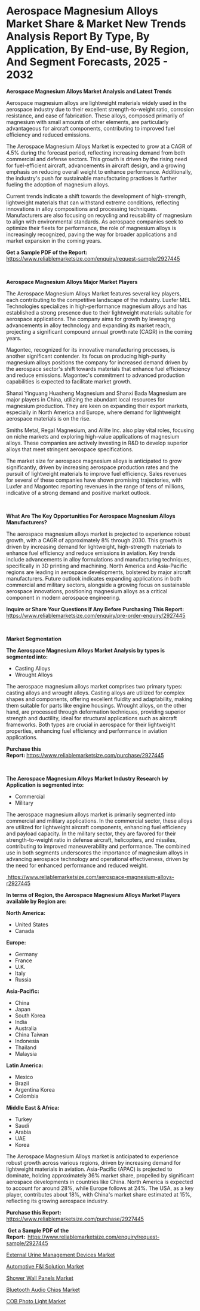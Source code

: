 <p><h1>Aerospace Magnesium Alloys Market Share & Market New Trends Analysis Report By Type, By Application, By End-use, By Region, And Segment Forecasts, 2025 - 2032</h1></p><p><strong>Aerospace Magnesium Alloys Market Analysis and Latest Trends</strong></p>
<p><p>Aerospace magnesium alloys are lightweight materials widely used in the aerospace industry due to their excellent strength-to-weight ratio, corrosion resistance, and ease of fabrication. These alloys, composed primarily of magnesium with small amounts of other elements, are particularly advantageous for aircraft components, contributing to improved fuel efficiency and reduced emissions.</p><p>The Aerospace Magnesium Alloys Market is expected to grow at a CAGR of 4.5% during the forecast period, reflecting increasing demand from both commercial and defense sectors. This growth is driven by the rising need for fuel-efficient aircraft, advancements in aircraft design, and a growing emphasis on reducing overall weight to enhance performance. Additionally, the industry's push for sustainable manufacturing practices is further fueling the adoption of magnesium alloys.</p><p>Current trends indicate a shift towards the development of high-strength, lightweight materials that can withstand extreme conditions, reflecting innovations in alloy compositions and processing techniques. Manufacturers are also focusing on recycling and reusability of magnesium to align with environmental standards. As aerospace companies seek to optimize their fleets for performance, the role of magnesium alloys is increasingly recognized, paving the way for broader applications and market expansion in the coming years.</p></p>
<p><strong>Get a Sample PDF of the Report:&nbsp;</strong> <a href="https://www.reliablemarketsize.com/enquiry/request-sample/2927445?utm_campaign=1991&utm_medium=2&utm_source=Github&utm_content=ia&utm_term=12032025&utm_id=aerospace-magnesium-alloys">https://www.reliablemarketsize.com/enquiry/request-sample/2927445</a></p>
<p>&nbsp;</p>
<p><strong>Aerospace Magnesium Alloys Major Market Players</strong></p>
<p><p>The Aerospace Magnesium Alloys Market features several key players, each contributing to the competitive landscape of the industry. Luxfer MEL Technologies specializes in high-performance magnesium alloys and has established a strong presence due to their lightweight materials suitable for aerospace applications. The company aims for growth by leveraging advancements in alloy technology and expanding its market reach, projecting a significant compound annual growth rate (CAGR) in the coming years.</p><p>Magontec, recognized for its innovative manufacturing processes, is another significant contender. Its focus on producing high-purity magnesium alloys positions the company for increased demand driven by the aerospace sector's shift towards materials that enhance fuel efficiency and reduce emissions. Magontec's commitment to advanced production capabilities is expected to facilitate market growth.</p><p>Shanxi Yinguang Huasheng Magnesium and Shanxi Bada Magnesium are major players in China, utilizing the abundant local resources for magnesium production. They are keen on expanding their export markets, especially in North America and Europe, where demand for lightweight aerospace materials is on the rise.</p><p>Smiths Metal, Regal Magnesium, and Allite Inc. also play vital roles, focusing on niche markets and exploring high-value applications of magnesium alloys. These companies are actively investing in R&D to develop superior alloys that meet stringent aerospace specifications.</p><p>The market size for aerospace magnesium alloys is anticipated to grow significantly, driven by increasing aerospace production rates and the pursuit of lightweight materials to improve fuel efficiency. Sales revenues for several of these companies have shown promising trajectories, with Luxfer and Magontec reporting revenues in the range of tens of millions, indicative of a strong demand and positive market outlook.</p></p>
<p>&nbsp;</p>
<p><strong>What Are The Key Opportunities For Aerospace Magnesium Alloys Manufacturers?</strong></p>
<p><p>The aerospace magnesium alloys market is projected to experience robust growth, with a CAGR of approximately 8% through 2030. This growth is driven by increasing demand for lightweight, high-strength materials to enhance fuel efficiency and reduce emissions in aviation. Key trends include advancements in alloy formulations and manufacturing techniques, specifically in 3D printing and machining. North America and Asia-Pacific regions are leading in aerospace developments, bolstered by major aircraft manufacturers. Future outlook indicates expanding applications in both commercial and military sectors, alongside a growing focus on sustainable aerospace innovations, positioning magnesium alloys as a critical component in modern aerospace engineering.</p></p>
<p><strong>Inquire or Share Your Questions If Any Before Purchasing This Report:</strong> <a href="https://www.reliablemarketsize.com/enquiry/pre-order-enquiry/2927445?utm_campaign=1991&utm_medium=2&utm_source=Github&utm_content=ia&utm_term=12032025&utm_id=aerospace-magnesium-alloys">https://www.reliablemarketsize.com/enquiry/pre-order-enquiry/2927445</a></p>
<p>&nbsp;</p>
<p><strong>Market Segmentation</strong></p>
<p><strong>The Aerospace Magnesium Alloys Market Analysis by types is segmented into:</strong></p>
<p><ul><li>Casting Alloys</li><li>Wrought Alloys</li></ul></p>
<p><p>The aerospace magnesium alloys market comprises two primary types: casting alloys and wrought alloys. Casting alloys are utilized for complex shapes and components, offering excellent fluidity and adaptability, making them suitable for parts like engine housings. Wrought alloys, on the other hand, are processed through deformation techniques, providing superior strength and ductility, ideal for structural applications such as aircraft frameworks. Both types are crucial in aerospace for their lightweight properties, enhancing fuel efficiency and performance in aviation applications.</p></p>
<p><strong>Purchase this Report:&nbsp;</strong><a href="https://www.reliablemarketsize.com/purchase/2927445?utm_campaign=1991&utm_medium=2&utm_source=Github&utm_content=ia&utm_term=12032025&utm_id=aerospace-magnesium-alloys">https://www.reliablemarketsize.com/purchase/2927445</a></p>
<p>&nbsp;</p>
<p><strong>The Aerospace Magnesium Alloys Market Industry Research by Application is segmented into:</strong></p>
<p><ul><li>Commercial</li><li>Military</li></ul></p>
<p><p>The aerospace magnesium alloys market is primarily segmented into commercial and military applications. In the commercial sector, these alloys are utilized for lightweight aircraft components, enhancing fuel efficiency and payload capacity. In the military sector, they are favored for their strength-to-weight ratio in defense aircraft, helicopters, and missiles, contributing to improved maneuverability and performance. The combined use in both segments underscores the importance of magnesium alloys in advancing aerospace technology and operational effectiveness, driven by the need for enhanced performance and reduced weight.</p></p>
<p><a href="https://www.reliablemarketsize.com/aerospace-magnesium-alloys-r2927445?utm_campaign=1991&utm_medium=2&utm_source=Github&utm_content=ia&utm_term=12032025&utm_id=aerospace-magnesium-alloys">&nbsp;https://www.reliablemarketsize.com/aerospace-magnesium-alloys-r2927445</a></p>
<p><strong>In terms of Region, the Aerospace Magnesium Alloys Market Players available by Region are:</strong></p>
<p>
    <p> <strong> North America: </strong>
        <ul>
            <li>United States</li>
            <li>Canada</li>
        </ul>
        </p> 
    <p> <strong> Europe: </strong>
        <ul>
            <li>Germany</li>
            <li>France</li>
            <li>U.K.</li>
            <li>Italy</li>
            <li>Russia</li>
        </ul>
        </p> 
    <p> <strong> Asia-Pacific: </strong>
        <ul>
            <li>China</li>
            <li>Japan</li>
            <li>South Korea</li>
            <li>India</li>
            <li>Australia</li>
            <li>China Taiwan</li>
            <li>Indonesia</li>
            <li>Thailand</li>
            <li>Malaysia</li>
        </ul>
        </p> 
    <p> <strong> Latin America: </strong>
        <ul>
            <li>Mexico</li>
            <li>Brazil</li>
            <li>Argentina Korea</li>
            <li>Colombia</li>
        </ul>
        </p> 
    <p> <strong> Middle East & Africa: </strong>
        <ul>
            <li>Turkey</li>
            <li>Saudi</li>
            <li>Arabia</li>
            <li>UAE</li>
            <li>Korea</li>
        </ul>
    </p>
    </p>
<p><p>The Aerospace Magnesium Alloys market is anticipated to experience robust growth across various regions, driven by increasing demand for lightweight materials in aviation. Asia-Pacific (APAC) is projected to dominate, holding approximately 36% market share, propelled by significant aerospace developments in countries like China. North America is expected to account for around 28%, while Europe follows at 24%. The USA, as a key player, contributes about 18%, with China's market share estimated at 15%, reflecting its growing aerospace industry.</p></p>
<p><strong>Purchase this Report: </strong><a href="https://www.reliablemarketsize.com/purchase/2927445?utm_campaign=1991&utm_medium=2&utm_source=Github&utm_content=ia&utm_term=12032025&utm_id=aerospace-magnesium-alloys">https://www.reliablemarketsize.com/purchase/2927445</a></p>
<p>&nbsp;<strong>Get a Sample PDF of the Report:&nbsp;&nbsp;</strong><a href="https://www.reliablemarketsize.com/enquiry/request-sample/2927445?utm_campaign=1991&utm_medium=2&utm_source=Github&utm_content=ia&utm_term=12032025&utm_id=aerospace-magnesium-alloys">https://www.reliablemarketsize.com/enquiry/request-sample/2927445</a></p>
<p><strong></strong></p>
<p><p><a href="https://github.com/alawnhvicay/Market-Research-Report-List-1/blob/main/external-urine-management-devices-market.md?utm_campaign=1991&utm_medium=2&utm_source=Github&utm_content=ia&utm_term=12032025&utm_id=aerospace-magnesium-alloys">External Urine Management Devices Market</a></p><p><a href="https://github.com/ranewknaller/Market-Research-Report-List-1/blob/main/automotive-fi-solution-market.md?utm_campaign=1991&utm_medium=2&utm_source=Github&utm_content=ia&utm_term=12032025&utm_id=aerospace-magnesium-alloys">Automotive F&I Solution Market</a></p><p><a href="https://github.com/iontahoehlct/Market-Research-Report-List-1/blob/main/shower-wall-panels-market.md?utm_campaign=1991&utm_medium=2&utm_source=Github&utm_content=ia&utm_term=12032025&utm_id=aerospace-magnesium-alloys">Shower Wall Panels Market</a></p><p><a href="https://github.com/sahoolipko6f/Market-Research-Report-List-1/blob/main/bluetooth-audio-chips-market.md?utm_campaign=1991&utm_medium=2&utm_source=Github&utm_content=ia&utm_term=12032025&utm_id=aerospace-magnesium-alloys">Bluetooth Audio Chips Market</a></p><p><a href="https://github.com/rogetspate12/Market-Research-Report-List-1/blob/main/cob-photo-light-market.md?utm_campaign=1991&utm_medium=2&utm_source=Github&utm_content=ia&utm_term=12032025&utm_id=aerospace-magnesium-alloys">COB Photo Light Market</a></p></p>